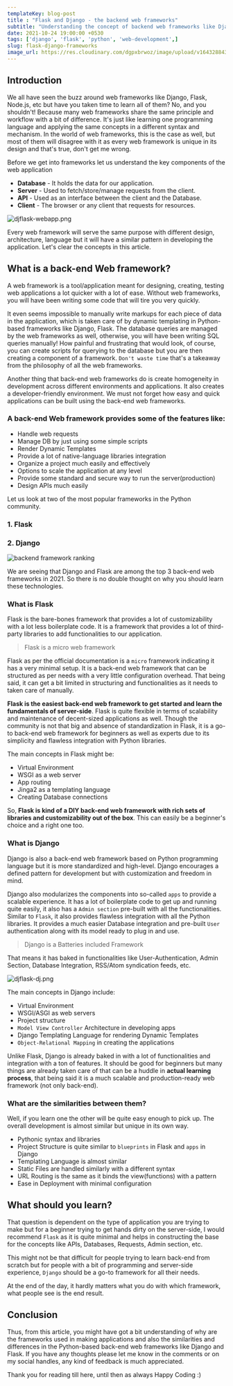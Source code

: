 ```yaml
---
templateKey: blog-post
title : "Flask and Django - the backend web frameworks"
subtitle: "Understanding the concept of backend web frameworks like Django and Flask."
date: 2021-10-24 19:00:00 +0530
tags: ['django', 'flask', 'python', 'web-development',]
slug: flask-django-frameworks
image_url: https://res.cloudinary.com/dgpxbrwoz/image/upload/v1643288439/blogmedia/p8smflzd3rjb6scowhmc.png
---
```


## Introduction

We all have seen the buzz around web frameworks like Django, Flask, Node.js, etc but have you taken time to learn all of them? No, and you shouldn't! Because many web frameworks share the same principle and workflow with a bit of difference. It's just like learning one programming language and applying the same concepts in a different syntax and mechanism. In the world of web frameworks, this is the case as well, but most of them will disagree with it as every web framework is unique in its design and that's true, don't get me wrong.

Before we get into frameworks let us understand the key components of the web application
- **Database** - It holds the data for our application.
- **Server** - Used to fetch/store/manage requests from the client. 
- **API** - Used as an interface between the client and the Database. 
- **Client** - The browser or any client that requests for resources.

![djflask-webapp.png](https://cdn.hashnode.com/res/hashnode/image/upload/v1635081505223/rLnSyA_7Y.png)

Every web framework will serve the same purpose with different design, architecture, language but it will have a similar pattern in developing the application. Let's clear the concepts in this article.

## What is a back-end Web framework?

A web framework is a tool/application meant for designing, creating, testing web applications a lot quicker with a lot of ease. Without web frameworks, you will have been writing some code that will tire you very quickly. 

It even seems impossible to manually write markups for each piece of data in the application, which is taken care of by dynamic templating in Python-based frameworks like Django, Flask. The database queries are managed by the web frameworks as well, otherwise, you will have been writing SQL queries manually! How painful and frustrating that would look, of course, you can create scripts for querying to the database but you are then creating a component of a framework. `Don't waste time` that's a takeaway from the philosophy of all the web frameworks.

Another thing that back-end web frameworks do is create homogeneity in development across different environments and applications. It also creates a developer-friendly environment. We must not forget how easy and quick applications can be built using the back-end web frameworks. 



### A back-end Web framework provides some of the features like:

- Handle web requests
- Manage DB by just using some simple scripts
- Render Dynamic Templates
- Provide a lot of native-language libraries integration
- Organize a project much easily and effectively
- Options to scale the application at any level
- Provide some standard and secure way to run the server(production)
- Design APIs much easily


Let us look at two of the most popular frameworks in the Python community.

### 1. Flask
### 2. Django

![backend framework ranking](https://cdn.hashnode.com/res/hashnode/image/upload/v1635070666410/JbMc7NKP0.png)

We are seeing that Django and Flask are among the top 3 back-end web frameworks in 2021. So there is no double thought on why you should learn these technologies.

### What is Flask

Flask is the bare-bones framework that provides a lot of customizability with a lot less boilerplate code. It is a framework that provides a lot of third-party libraries to add functionalities to our application. 

> Flask is a micro web framework

Flask as per the official documentation is a `micro` framework indicating it has a very minimal setup. It is a back-end web framework that can be structured as per needs with a very little configuration overhead. That being said, it can get a bit limited in structuring and functionalities as it needs to taken care of manually.

**Flask is the easiest back-end web framework to get started and learn the fundamentals of server-side**. Flask is quite flexible in terms of scalability and maintenance of decent-sized applications as well. Though the community is not that big and absence of standardization in Flask, it is a go-to back-end web framework for beginners as well as experts due to its simplicity and flawless integration with Python libraries. 

The main concepts in Flask might be:

- Virtual Environment 
- WSGI as a web server
- App routing
- Jinga2 as a templating language
- Creating Database connections

So, **Flask is kind of a DIY back-end web framework with rich sets of libraries and customizability out of the box**. This can easily be a beginner's choice and a right one too.

### What is Django

Django is also a back-end web framework based on Python programming language but it is more standardized and high-level. Django encourages a defined pattern for development but with customization and freedom in mind.

Django also modularizes the components into so-called `apps` to provide a scalable experience. It has a lot of boilerplate code to get up and running quite easily, it also has a `Admin section` pre-built with all the functionalities. Similar to `Flask`, it also provides flawless integration with all the Python libraries. It provides a much easier Database integration and pre-built `User` authentication along with its model ready to plug in and use. 

> Django is a Batteries included Framework

That means it has baked in functionalities like User-Authentication, Admin Section, Database Integration, RSS/Atom syndication feeds, etc. 

![djflask-dj.png](https://cdn.hashnode.com/res/hashnode/image/upload/v1635079576954/WcjcokoiX.png)

The main concepts in Django include:

- Virtual Environment
- WSGI/ASGI as web servers
- Project structure
- `Model View Controller` Architecture in developing apps
- Django Templating Language for rendering Dynamic Templates 
- `Object-Relational Mapping` in creating the applications

Unlike Flask, Django is already baked in with a lot of functionalities and integration with a ton of features. It should be good for beginners but many things are already taken care of that can be a huddle in **actual learning process**, that being said it is a much scalable and production-ready web framework (not only back-end).

### What are the similarities between them?

Well, if you learn one the other will be quite easy enough to pick up. The overall development is almost similar but unique in its own way. 

- Pythonic syntax and libraries
- Project Structure is quite similar to `blueprints` in Flask and `apps` in Django
- Templating Language is almost similar
- Static Files are handled similarly with a different syntax 
- URL Routing is the same as it binds the view(functions) with a pattern
- Ease in Deployment with minimal configuration

## What should you learn?

That question is dependent on the type of application you are trying to make but for a beginner trying to get hands dirty on the server-side, I would recommend `Flask` as it is quite minimal and helps in constructing the base for the concepts like APIs, Databases, Requests, Admin section, etc. 

This might not be that difficult for people trying to learn back-end from scratch but for people with a bit of programming and server-side experience, `Django` should be a go-to framework for all their needs. 

At the end of the day, it hardly matters what you do with which framework, what people see is the end result.

## Conclusion

Thus, from this article, you might have got a bit understanding of why are the frameworks used in making applications and also the similarities and differences in the Python-based back-end web frameworks like Django and Flask. If you have any thoughts please let me know in the comments or on my social handles, any kind of feedback is much appreciated. 

Thank you for reading till here, until then as always Happy Coding :)
